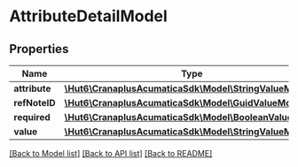 # AttributeDetailModel

## Properties
Name | Type | Description | Notes
------------ | ------------- | ------------- | -------------
**attribute** | [**\Hut6\CranaplusAcumaticaSdk\Model\StringValueModel**](StringValueModel.md) |  | [optional] 
**refNoteID** | [**\Hut6\CranaplusAcumaticaSdk\Model\GuidValueModel**](GuidValueModel.md) |  | [optional] 
**required** | [**\Hut6\CranaplusAcumaticaSdk\Model\BooleanValueModel**](BooleanValueModel.md) |  | [optional] 
**value** | [**\Hut6\CranaplusAcumaticaSdk\Model\StringValueModel**](StringValueModel.md) |  | [optional] 

[[Back to Model list]](../README.md#documentation-for-models) [[Back to API list]](../README.md#documentation-for-api-endpoints) [[Back to README]](../README.md)



